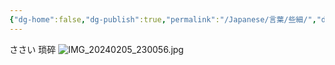 ```yaml
---
{"dg-home":false,"dg-publish":true,"permalink":"/Japanese/言葉/些細/","dgPassFrontmatter":true}
---
```


ささい
琐碎
![IMG_20240205_230056.jpg](/img/user/998%20resources/%E8%91%AC%E9%80%81%E3%81%AE%E3%83%95%E3%83%AA%E3%83%BC%E3%83%AC%E3%83%B3/IMG_20240205_230056.jpg)